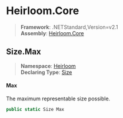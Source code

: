 # Heirloom.Core

> **Framework**: .NETStandard,Version=v2.1  
> **Assembly**: [Heirloom.Core][0]  

## Size.Max

> **Namespace**: [Heirloom][0]  
> **Declaring Type**: [Size][1]  

#### Max

The maximum representable size possible.

```cs
public static Size Max
```

[0]: ../../../Heirloom.Core.md
[1]: ../Size.md
